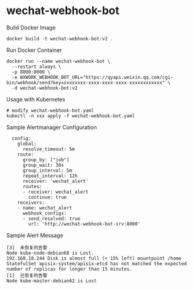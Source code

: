 # wechat-webhook-bot

Build Docker Image
```
docker build -t wechat-webhook-bot:v2 .
```

Run Docker Container
```
docker run --name wechat-webhook-bot \
  --restart always \
  -p 8000:8000 \
  -e WXWORK_WEBHOOK_BOT_URL="https://qyapi.weixin.qq.com/cgi-bin/webhook/send?key=xxxxxxxx-xxxx-xxxx-xxxx-xxxxxxxxxxxx" \
  -d wechat-webhook-bot:v2
```

Usage with Kubernetes 
```
# modify wechat-webhook-bot.yaml
kubectl -n xxx apply -f wechat-webhook-bot.yaml
```

Sample Alertmanager Configuration
```
  config:
    global:
      resolve_timeout: 5m
    route:
      group_by: ["job"]
      group_wait: 30s
      group_interval: 5m
      repeat_interval: 12h
      receiver: 'wechat_alert'
      routes:
      - receiver: wechat_alert
        continue: true
    receivers:
    - name: wechat_alert
      webhook_configs:
      - send_resolved: true
        url: 'http://wechat-webhook-bot-srv:8000'
```

Sample Alert Message
```
[3]  未恢复的告警
Node kube-node-debian68 is Lost.
192.168.18.244 Disk is almost full (< 15% left) mountpoint /home
StatefulSet apisix-system/apisix-etcd has not matched the expected number of replicas for longer than 15 minutes.
[1]  已恢复的告警
Node kube-master-debian62 is Lost
```

